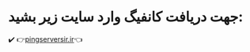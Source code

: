 <!DOCTYPE html>
<html lang="fa">
<head>
    <meta charset="UTF-8">
    <meta name="viewport" content="width=device-width, initial-scale=1.0">
</head>
<body>
    <div>
        <h1>جهت دریافت کانفیگ وارد سایت زیر بشید:</h1>✔️
        👉<a href="https://pingserversir.ir">pingserversir.ir</a>👈
    </div>
</body>
</html>
